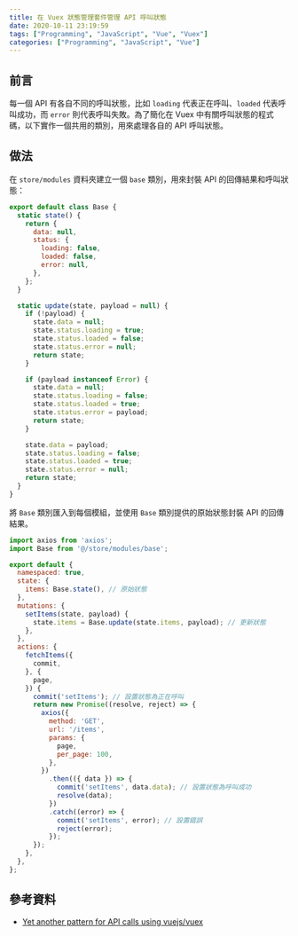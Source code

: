 ```yaml
---
title: 在 Vuex 狀態管理套件管理 API 呼叫狀態
date: 2020-10-11 23:19:59
tags: ["Programming", "JavaScript", "Vue", "Vuex"]
categories: ["Programming", "JavaScript", "Vue"]
---
```


## 前言

每一個 API 有各自不同的呼叫狀態，比如 `loading` 代表正在呼叫、`loaded` 代表呼叫成功，而 `error` 則代表呼叫失敗。為了簡化在 Vuex 中有關呼叫狀態的程式碼，以下實作一個共用的類別，用來處理各自的 API 呼叫狀態。

## 做法

在 `store/modules` 資料夾建立一個 `base` 類別，用來封裝 API 的回傳結果和呼叫狀態：

```js
export default class Base {
  static state() {
    return {
      data: null,
      status: {
        loading: false,
        loaded: false,
        error: null,
      },
    };
  }

  static update(state, payload = null) {
    if (!payload) {
      state.data = null;
      state.status.loading = true;
      state.status.loaded = false;
      state.status.error = null;
      return state;
    }

    if (payload instanceof Error) {
      state.data = null;
      state.status.loading = false;
      state.status.loaded = true;
      state.status.error = payload;
      return state;
    }

    state.data = payload;
    state.status.loading = false;
    state.status.loaded = true;
    state.status.error = null;
    return state;
  }
}
```

將 `Base` 類別匯入到每個模組，並使用 `Base` 類別提供的原始狀態封裝 API 的回傳結果。

```js
import axios from 'axios';
import Base from '@/store/modules/base';

export default {
  namespaced: true,
  state: {
    items: Base.state(), // 原始狀態
  },
  mutations: {
    setItems(state, payload) {
      state.items = Base.update(state.items, payload); // 更新狀態
    },
  },
  actions: {
    fetchItems({
      commit,
    }, {
      page,
    }) {
      commit('setItems'); // 設置狀態為正在呼叫
      return new Promise((resolve, reject) => {
        axios({
          method: 'GET',
          url: '/items',
          params: {
            page,
            per_page: 100,
          },
        })
          .then(({ data }) => {
            commit('setItems', data.data); // 設置狀態為呼叫成功
            resolve(data);
          })
          .catch((error) => {
            commit('setItems', error); // 設置錯誤
            reject(error);
          });
      });
    },
  },
};
```

## 參考資料

- [Yet another pattern for API calls using vuejs/vuex](https://medium.com/js-dojo/yet-another-pattern-for-api-calls-using-vuejs-vuex-b22ecdfb0ea2)
